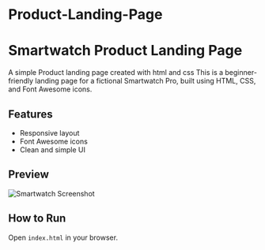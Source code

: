 # Product-Landing-Page
# Smartwatch Product Landing Page
A simple Product landing page created with html and css
This is a beginner-friendly landing page for a fictional Smartwatch Pro, built using HTML, CSS, and Font Awesome icons.

## Features
- Responsive layout
- Font Awesome icons
- Clean and simple UI

## Preview
![Smartwatch Screenshot](https://github.com/user-attachments/assets/1e2ef342-1bca-42f9-89b2-f911d7faaff6)


## How to Run
Open `index.html` in your browser.


